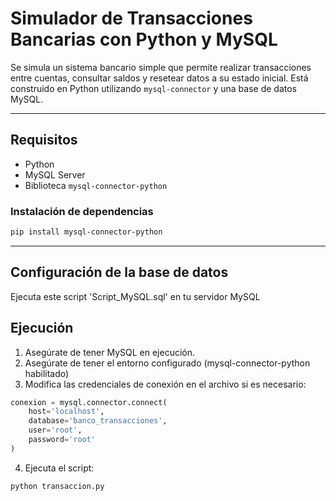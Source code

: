 
# Simulador de Transacciones Bancarias con Python y MySQL

Se simula un sistema bancario simple que permite realizar transacciones entre cuentas, consultar saldos y resetear datos a su estado inicial. Está construido en Python utilizando `mysql-connector` y una base de datos MySQL.

---

## Requisitos

- Python
- MySQL Server
- Biblioteca `mysql-connector-python`

### Instalación de dependencias

```bash
pip install mysql-connector-python
```

---

##  Configuración de la base de datos

Ejecuta este script 'Script_MySQL.sql' en tu servidor MySQL

## Ejecución

1. Asegúrate de tener MySQL en ejecución.
2. Asegúrate de tener el entorno configurado (mysql-connector-python habilitado)
3. Modifica las credenciales de conexión en el archivo si es necesario:

```python
conexion = mysql.connector.connect(
    host='localhost',
    database='banco_transacciones',
    user='root',
    password='root'
)
```

4. Ejecuta el script:

```bash
python transaccion.py
```

